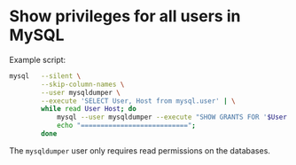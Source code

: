 <!-- -
Title: Show privileges for all users in MySQL
Description: Bash script for displaying privileges for all users in MySQL
First Published: 2015-07-25
- -->

Show privileges for all users in MySQL
======================================

Example script:

```bash
mysql   --silent \
        --skip-column-names \
        --user mysqldumper \
        --execute 'SELECT User, Host from mysql.user' | \
        while read User Host; do 
            mysql --user mysqldumper --execute "SHOW GRANTS FOR '$User'@'$Host'"; 
            echo "==========================="; 
        done
```

The `mysqldumper` user only requires read permissions on the databases.
